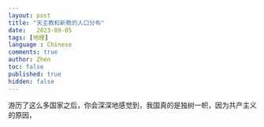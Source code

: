 ```yaml
---
layout: post
title: "天主教和新教的人口分布"
date:   2023-09-05
tags: [地理]
language : Chinese
comments: true
author: Zhen
toc: false
published: true
hidden: false
---
```

游历了这么多国家之后，你会深深地感觉到，我国真的是独树一帜，因为共产主义的原因，
<!--stackedit_data:
eyJoaXN0b3J5IjpbNTU0NDUyMjk2LDkxNzM4MzU5MV19
-->